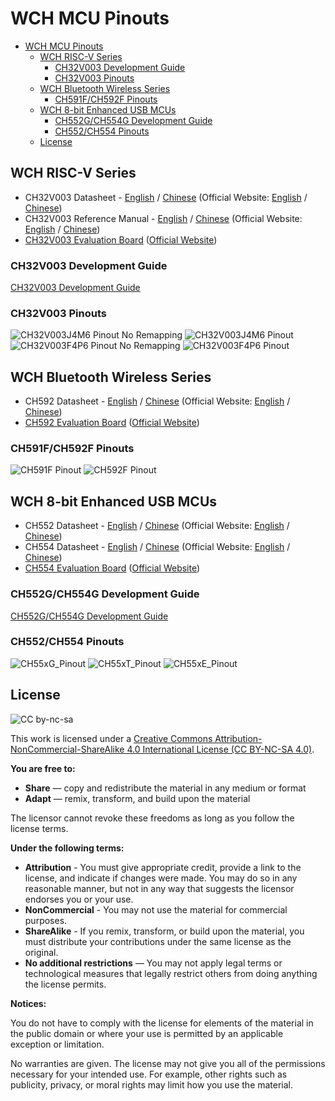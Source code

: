 # WCH MCU Pinouts

- [WCH MCU Pinouts](#wch-mcu-pinouts)
  - [WCH RISC-V Series](#wch-risc-v-series)
    - [CH32V003 Development Guide](#ch32v003-development-guide)
    - [CH32V003 Pinouts](#ch32v003-pinouts)
  - [WCH Bluetooth Wireless Series](#wch-bluetooth-wireless-series)
    - [CH591F/CH592F Pinouts](#ch591fch592f-pinouts)
  - [WCH 8-bit Enhanced USB MCUs](#wch-8-bit-enhanced-usb-mcus)
    - [CH552G/CH554G Development Guide](#ch552gch554g-development-guide)
    - [CH552/CH554 Pinouts](#ch552ch554-pinouts)
  - [License](#license)

## WCH RISC-V Series

- CH32V003 Datasheet - [English](MCU/CH32V/Documents/CH32V003%20Datasheet%20V1.7%20-%20English.PDF) / [Chinese](MCU/CH32V/Documents/CH32V003%20Datasheet%20V1.7%20-%20Chinese.PDF) (Official Website: [English](https://wch-ic.com/downloads/CH32V003DS0_PDF.html) / [Chinese](https://www.wch.cn/downloads/CH32V003DS0_PDF.html))
- CH32V003 Reference Manual - [English](MCU/CH32V/Documents/CH32V003%20Reference%20Manual%20V1.7%20-%20English.PDF) / [Chinese](MCU/CH32V/Documents/CH32V003%20Reference%20Manual%20V1.8%20-%20Chinese.PDF) (Official Website: [English](https://wch-ic.com/downloads/CH32V003RM_PDF.html) / [Chinese](https://www.wch.cn/downloads/CH32V003RM_PDF.html))
- [CH32V003 Evaluation Board](MCU/CH32V/Documents/CH32V003EVT.ZIP) ([Official Website](https://www.wch.cn/downloads/CH32V003EVT_ZIP.html))

### CH32V003 Development Guide

[CH32V003 Development Guide](./MCU/CH32V/README.md)

### CH32V003 Pinouts

![CH32V003J4M6 Pinout No Remapping](./MCU/CH32V/CH32V003J4M6_Pinout_No_Remapping.png)
![CH32V003J4M6 Pinout](./MCU/CH32V/CH32V003J4M6_Pinout.png)
![CH32V003F4P6 Pinout No Remapping](./MCU/CH32V/CH32V003F4P6_Pinout_No_Remapping.png)
![CH32V003F4P6 Pinout](./MCU/CH32V/CH32V003F4P6_Pinout.png)

## WCH Bluetooth Wireless Series

- CH592 Datasheet - [English](MCU/CH59x/Documents/CH592%20Datasheet%20V1.7%20-%20English.PDF) / [Chinese](MCU/CH59x/Documents/CH592%20Datasheet%20V1.8%20-%20Chinese.PDF) (Official Website: [English](https://www.wch-ic.com/downloads/CH592DS1_PDF.html) / [Chinese](https://www.wch.cn/downloads/CH592DS1_PDF.html))
- [CH592 Evaluation Board](MCU/CH59x/Documents/CH592EVT.ZIP) ([Official Website](https://www.wch.cn/downloads/CH592EVT_ZIP.html))

### CH591F/CH592F Pinouts

![CH591F Pinout](MCU/CH59x/CH591F_Pinout.png)
![CH592F Pinout](MCU/CH59x/CH592F_Pinout.png)

## WCH 8-bit Enhanced USB MCUs

- CH552 Datasheet - [English](MCU/CH55x/Documents/CH552%20Datasheet%20V1.8%20-%20English.PDF) / [Chinese](MCU/CH55x/Documents/CH552%20Datasheet%20V1.8%20-%20Chinese.PDF) (Official Website: [English](https://wch-ic.com/downloads/CH552DS1_PDF.html) / [Chinese](https://www.wch.cn/downloads/CH552DS1_PDF.html))
- CH554 Datasheet - [English](MCU/CH55x/Documents/CH554%20Datasheet%20V1.8%20-%20English.PDF) / [Chinese](MCU/CH55x/Documents/CH554%20Datasheet%20V2.1%20-%20Chinese.PDF) (Official Website: [English](https://wch-ic.com/downloads/CH554DS1_PDF.html) / [Chinese](https://www.wch.cn/downloads/CH554DS1_PDF.html))
- [CH554 Evaluation Board](MCU/CH55x/Documents/CH554EVT.ZIP) ([Official Website](https://www.wch.cn/downloads/CH554EVT_ZIP.html))

### CH552G/CH554G Development Guide

[CH552G/CH554G Development Guide](./MCU/CH55x/README.md)

### CH552/CH554 Pinouts

![CH55xG_Pinout](MCU/CH55x/CH55xT_Pinout.png)
![CH55xT_Pinout](MCU/CH55x/CH55xG_Pinout.png)
![CH55xE_Pinout](MCU/CH55x/CH55xE_Pinout.png)

## License

![CC by-nc-sa](Images/by-nc-sa.svg)

This work is licensed under a [Creative Commons Attribution-NonCommercial-ShareAlike 4.0 International License (CC BY-NC-SA 4.0)](https://creativecommons.org/licenses/by-nc-sa/4.0/).

**You are free to:**

- **Share** — copy and redistribute the material in any medium or format
- **Adapt** — remix, transform, and build upon the material

The licensor cannot revoke these freedoms as long as you follow the license terms.

**Under the following terms:**

- **Attribution** - You must give appropriate credit, provide a link to the license, and indicate if changes were made. You may do so in any reasonable manner, but not in any way that suggests the licensor endorses you or your use.
- **NonCommercial** - You may not use the material for commercial purposes.
- **ShareAlike** - If you remix, transform, or build upon the material, you must distribute your contributions under the same license as the original.
- **No additional restrictions** — You may not apply legal terms or technological measures that legally restrict others from doing anything the license permits.

**Notices:**

You do not have to comply with the license for elements of the material in the public domain or where your use is permitted by an applicable exception or limitation.

No warranties are given. The license may not give you all of the permissions necessary for your intended use. For example, other rights such as publicity, privacy, or moral rights may limit how you use the material.
